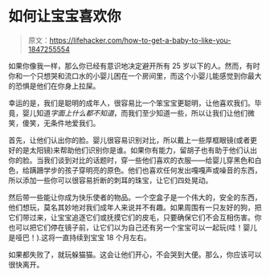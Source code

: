 # 如何让宝宝喜欢你

> 原文：<https://lifehacker.com/how-to-get-a-baby-to-like-you-1847255554>

如果你像我一样，那么你已经有意识地决定避开所有 25 岁以下的人。然而，有时你和一个只想哭和流口水的小婴儿困在一个房间里，而这个小婴儿能感觉到你最大的恐惧是他们在你身上拉屎。

幸运的是，我们是聪明的成年人，很容易比一个笨宝宝更聪明，让他喜欢我们。毕竟，婴儿知道*字面上什么都不知道*，而我们至少知道一些，所以让我们让他们微笑，傻笑，无条件地爱我们。

首先，让他们认出你的脸。婴儿很容易识别对比，所以戴上一些厚框眼镜(或者更好的是太阳镜)来帮助他们识别你是谁。如果你有能力，留胡子也有助于他们认出你的脸。当我们谈到对比的话题时，穿一些他们喜欢的衣服——给婴儿穿黑色和白色，给蹒跚学步的孩子穿明亮的原色。他们也喜欢任何发出嘎嘎声或噪音的东西，所以添加一些你可以很容易折断的刺耳的珠宝，让它们四处晃动。

然后带一些能让你成为快乐使者的物品。一个空盒子是一个伟大的，安全的东西，他们想玩，莫名其妙地对我们成年人来说并不有趣。如果周围有一只友好的狗，把它们带过来，让宝宝追逐它们或抚摸它们的皮毛，只要确保它们不会互相伤害。你也可以把它们停在镜子前，让它们以为自己还有另一个宝宝可以一起玩(哇！婴儿是哑巴！).这将一直持续到宝宝 18 个月左右。

如果都失败了，就玩躲猫猫。这会让他们开心，不会哭到大便。那么，你应该可以很快离开。